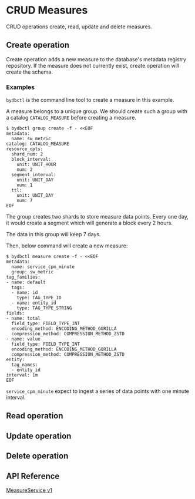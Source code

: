 # CRUD Measures

CRUD operations create, read, update and delete measures.

## Create operation

Create operation adds a new measure to the database's metadata registry repository. If the measure does not currently exist, create operation will create the schema.

### Examples

`bydbctl` is the command line tool to create a measure in this example.

A measure belongs to a unique group. We should create such a group with a catalog `CATALOG_MEASURE`
before creating a measure.

```shell
$ bydbctl group create -f - <<EOF
metadata:
  name: sw_metric
catalog: CATALOG_MEASURE
resource_opts:
  shard_num: 2
  block_interval:
    unit: UNIT_HOUR
    num: 2
  segment_interval:
    unit: UNIT_DAY
    num: 1
  ttl:
    unit: UNIT_DAY
    num: 7
EOF
```

The group creates two shards to store measure data points. Every one day, it would create a
segment which will generate a block every 2 hours.

The data in this group will keep 7 days.

Then, below command will create a new measure:

```shell
$ bydbctl measure create -f - <<EOF
metadata:
  name: service_cpm_minute
  group: sw_metric
tag_families:
- name: default
  tags:
  - name: id
    type: TAG_TYPE_ID
  - name: entity_id
    type: TAG_TYPE_STRING
fields:
- name: total
  field_type: FIELD_TYPE_INT
  encoding_method: ENCODING_METHOD_GORILLA
  compression_method: COMPRESSION_METHOD_ZSTD
- name: value
  field_type: FIELD_TYPE_INT
  encoding_method: ENCODING_METHOD_GORILLA
  compression_method: COMPRESSION_METHOD_ZSTD
entity:
  tag_names:
  - entity_id
interval: 1m
EOF
```

`service_cpm_minute` expect to ingest a series of data points with one minute interval.

## Read operation

## Update operation

## Delete operation

## API Reference

[MeasureService v1](../../api-reference.md#measureservice)
